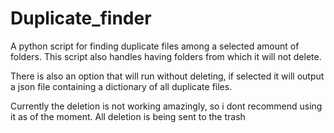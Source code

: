 # Duplicate_finder

A python script for finding duplicate files among a selected amount of folders. This script also handles having folders from which it will not delete. 

There is also an option that will run without deleting, if selected it will output a json file containing a dictionary of all duplicate files.

Currently the deletion is not working amazingly, so i dont recommend using it as of the moment. All deletion is being sent to the trash